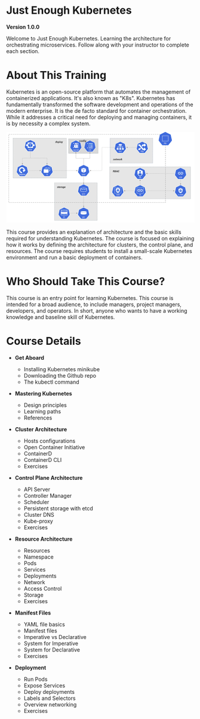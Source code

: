 # Just Enough Kubernetes
**Version 1.0.0**


Welcome to Just Enough Kubernetes. Learning the architecture for orchestrating microservices. Follow along with your instructor to complete each section.

# About This Training

Kubernetes is an open-source platform that automates the management of containerized applications. It's also known as "K8s". Kubernetes has fundamentally transformed the software development and operations of the modern enterprise. It is the de facto standard for container orchestration. While it addresses a critical need for deploying and managing containers, it is by necessity a complex system. 

![](assets/images/intro_pic.png)

This course provides an explanation of architecture and the basic skills required for understanding Kubernetes. The course is focused on explaining how it works by defining the architecture for clusters, the control plane, and resources. The course requires students to install a small-scale Kubernetes environment and run a basic deployment of containers.

# Who Should Take This Course?

This course is an entry point for learning Kubernetes. This course is intended for a broad audience, to include managers, project managers, developers, and operators. In short, anyone who wants to have a working knowledge and baseline skill of Kubernetes.

# Course Details

- **Get Aboard**
    - Installing Kubernetes minikube
    - Downloading the Github repo
    - The kubectl command


- **Mastering Kubernetes**
    - Design principles
    - Learning paths
    - References

- **Cluster Architecture**
    - Hosts configurations
    - Open Container Initiative
    - ContainerD
    - ContainerD CLI
    - Exercises

- **Control Plane Architecture**
    - API Server
    - Controller Manager
    - Scheduler
    - Persistent storage with etcd
    - Cluster DNS
    - Kube-proxy
    - Exercises

- **Resource Architecture**
    - Resources
    - Namespace
    - Pods
    - Services
    - Deployments
    - Network
    - Access Control
    - Storage
    - Exercises

- **Manifest Files**
    - YAML file basics 
    - Manifest files
    - Imperative vs Declarative
    - System for Imperative
    - System for Declarative
    - Exercises

- **Deployment**
    - Run Pods
    - Expose Services
    - Deploy deployments
    - Labels and Selectors
    - Overview networking
    - Exercises

